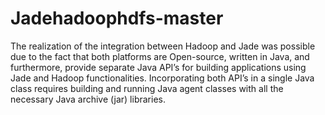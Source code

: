 # Jadehadoophdfs-master

The realization of the integration between Hadoop and Jade was possible due to the fact that both platforms are Open-source, written in Java, and furthermore,
provide separate Java API’s for building applications using Jade and Hadoop functionalities. 
Incorporating both API’s in a single Java class requires building and running Java agent classes with all the necessary Java archive (jar) libraries.
